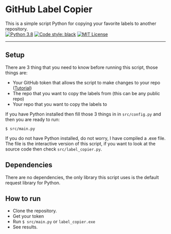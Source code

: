 # GitHub Label Copier
This is a simple script Python for copying your favorite labels to another repository.\
[![Python 3.8](https://img.shields.io/badge/python-3.8-blue.svg)](https://www.python.org/downloads/release/python-380/)
[![Code style: black](https://img.shields.io/badge/code%20style-black-000000.svg)](https://github.com/psf/black)
[![MIT License](https://img.shields.io/github/license/StephanAkkerman/GitHub_Label_Copier.svg?color=brightgreen)](https://opensource.org/licenses/MIT)

---

## Setup
There are 3 thing that you need to know before running this script, those things are:
- Your GitHub token that allows the script to make changes to your repo ([Tutorial](https://catalyst.zoho.com/help/tutorials/githubbot/generate-access-token.html))
- The repo that you want to copy the labels from (this can be any public repo)
- Your repo that you want to copy the labels to

If you have Python installed then fill those 3 things in in `src/config.py` and then you are ready to run:
```
$ src/main.py
```

If you do not have Python installed, do not worry, I have compiled a .exe file. The file is the interactive version of this script, if you want to look at the source code then check `src/label_copier.py`.

## Dependencies
There are no dependencies, the only library this script uses is the default request library for Python.

## How to run
- Clone the repository.
- Get your token
- Run `$ src/main.py` or `label_copier.exe`
- See results.
